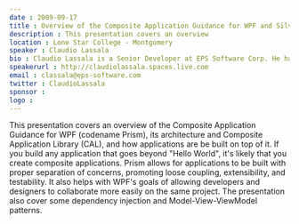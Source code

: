 ```yaml
---
date : 2009-09-17
title : Overview of the Composite Application Guidance for WPF and Silverlight
description : This presentation covers an overview
location : Lone Star College - Montgomery
speaker : Claudio Lassala
bio : Claudio Lassala is a Senior Developer at EPS Software Corp. He haspresented several lectures at Microsoft events such as PDC Brazil andvarious other Microsoft seminars, as well as several conferences and usergroups across North America and Brazil. He is a multiple winner of theMicrosoft MVP Award since 2001 (for Visual FoxPro in 2001-2002, and for C#ever since), an INETA speaker, and also holds the MCSD for .NETcertification. He has articles published on several magazines, such as MSDNBrazil Magazine, CoDe Magazine, UTMag, Developers Magazine, and FoxProAdvisor.Claudio blogs at http://claudiolassala.spaces.live.com, and can befollowed on Twitter at http://twitter.com/ClaudioLassala. More detailedinformation regarding his presentations and articles can be found in his MVPhttps://mvp.support.microsoft.com/profile=EC6B1E0B-8EFC-4530-97B0-55BD924E26D0
speakerurl : http://claudiolassala.spaces.live.com
email : classala@eps-software.com
twitter : ClaudioLassala
sponsor : 
logo : 
---
```

This presentation covers an overview of the Composite Application Guidance for WPF (codename Prism), its architecture and Composite Application Library (CAL), and how applications are be built on top of it. If you build any application that goes beyond "Hello World", it's likely that you create composite applications. Prism allows for applications to be built with proper separation of concerns, promoting loose coupling, extensibility, and testability. It also helps with WPF's goals of allowing developers and designers to collaborate more easily on the same project. The presentation also cover some dependency injection and Model-View-ViewModel patterns. 
